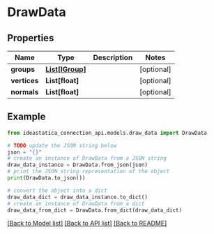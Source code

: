 # DrawData


## Properties

Name | Type | Description | Notes
------------ | ------------- | ------------- | -------------
**groups** | [**List[IGroup]**](IGroup.md) |  | [optional] 
**vertices** | **List[float]** |  | [optional] 
**normals** | **List[float]** |  | [optional] 

## Example

```python
from ideastatica_connection_api.models.draw_data import DrawData

# TODO update the JSON string below
json = "{}"
# create an instance of DrawData from a JSON string
draw_data_instance = DrawData.from_json(json)
# print the JSON string representation of the object
print(DrawData.to_json())

# convert the object into a dict
draw_data_dict = draw_data_instance.to_dict()
# create an instance of DrawData from a dict
draw_data_from_dict = DrawData.from_dict(draw_data_dict)
```
[[Back to Model list]](../README.md#documentation-for-models) [[Back to API list]](../README.md#documentation-for-api-endpoints) [[Back to README]](../README.md)


